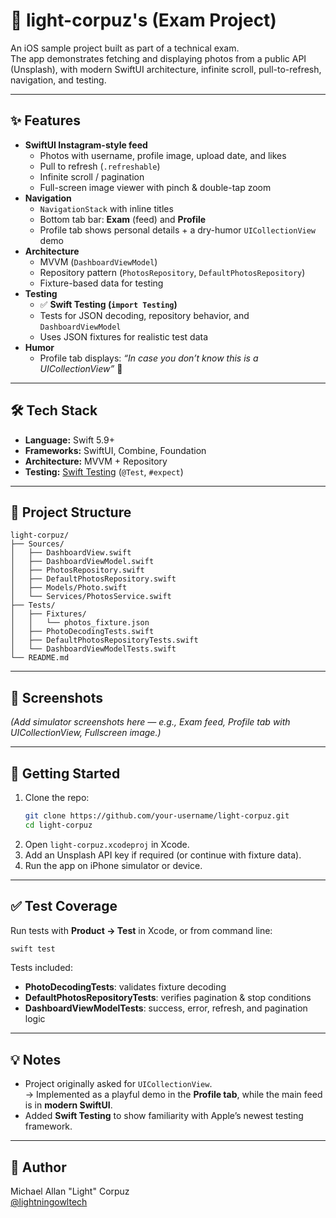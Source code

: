 # 📸 light-corpuz's (Exam Project)

An iOS sample project built as part of a technical exam.  
The app demonstrates fetching and displaying photos from a public API (Unsplash), with modern SwiftUI architecture, infinite scroll, pull-to-refresh, navigation, and testing.

---

## ✨ Features

- **SwiftUI Instagram-style feed**
  - Photos with username, profile image, upload date, and likes
  - Pull to refresh (`.refreshable`)
  - Infinite scroll / pagination
  - Full-screen image viewer with pinch & double-tap zoom
- **Navigation**
  - `NavigationStack` with inline titles
  - Bottom tab bar: **Exam** (feed) and **Profile**
  - Profile tab shows personal details + a dry-humor `UICollectionView` demo
- **Architecture**
  - MVVM (`DashboardViewModel`)
  - Repository pattern (`PhotosRepository`, `DefaultPhotosRepository`)
  - Fixture-based data for testing
- **Testing**
  - ✅ **Swift Testing (`import Testing`)**
  - Tests for JSON decoding, repository behavior, and `DashboardViewModel`
  - Uses JSON fixtures for realistic test data
- **Humor**
  - Profile tab displays: *“In case you don’t know this is a UICollectionView”* 🤭

---

## 🛠️ Tech Stack

- **Language:** Swift 5.9+
- **Frameworks:** SwiftUI, Combine, Foundation
- **Architecture:** MVVM + Repository
- **Testing:** [Swift Testing](https://developer.apple.com/documentation/testing) (`@Test`, `#expect`)

---

## 📂 Project Structure

```
light-corpuz/
├── Sources/
│   ├── DashboardView.swift
│   ├── DashboardViewModel.swift
│   ├── PhotosRepository.swift
│   ├── DefaultPhotosRepository.swift
│   ├── Models/Photo.swift
│   └── Services/PhotosService.swift
├── Tests/
│   ├── Fixtures/
│   │   └── photos_fixture.json
│   ├── PhotoDecodingTests.swift
│   ├── DefaultPhotosRepositoryTests.swift
│   └── DashboardViewModelTests.swift
└── README.md
```

---

## 📸 Screenshots

*(Add simulator screenshots here — e.g., Exam feed, Profile tab with UICollectionView, Fullscreen image.)*

---

## 🚀 Getting Started

1. Clone the repo:
   ```bash
   git clone https://github.com/your-username/light-corpuz.git
   cd light-corpuz
   ```
2. Open `light-corpuz.xcodeproj` in Xcode.
3. Add an Unsplash API key if required (or continue with fixture data).
4. Run the app on iPhone simulator or device.

---

## ✅ Test Coverage

Run tests with **Product → Test** in Xcode, or from command line:

```bash
swift test
```

Tests included:
- **PhotoDecodingTests**: validates fixture decoding
- **DefaultPhotosRepositoryTests**: verifies pagination & stop conditions
- **DashboardViewModelTests**: success, error, refresh, and pagination logic

---

## 💡 Notes

- Project originally asked for `UICollectionView`.  
  → Implemented as a playful demo in the **Profile tab**, while the main feed is in **modern SwiftUI**.  
- Added **Swift Testing** to show familiarity with Apple’s newest testing framework.

---

## 👤 Author

Michael Allan "Light" Corpuz  
[@lightningowltech](https://github.com/lightningmikec)
